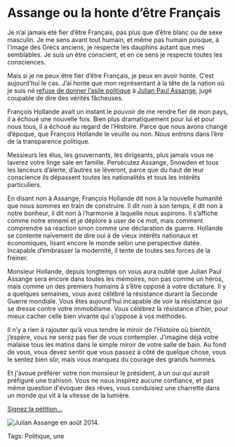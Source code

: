 # Assange ou la honte d’être Français

Je n’ai jamais été fier d’être Français, pas plus que d’être blanc ou de sexe masculin. Je me sens avant tout humain, et même pas humain puisque, à l'image des Grecs anciens, je respecte les dauphins autant que mes semblables. Je suis un être conscient, et en ce sens je respecte toutes les consciences.

Mais si je ne peux être fier d’être Français, je peux en avoir honte. C’est aujourd’hui le cas. J’ai honte que mon représentant à la tête de la nation où je suis né [refuse de donner l’asile politique](http://www.metronews.fr/info/wikileaks-la-france-rejette-la-demande-d-asile-de-julian-assange/mogc!4QDL43jw7cHPI/) à [Julian Paul Assange](http://www.lemonde.fr/idees/article/2015/07/03/julian-assange-monsieur-hollande-accueillez-moi-en-france_4668919_3232.html), jugé coupable de dire des vérités fâcheuses.

François Hollande avait un instant le pouvoir de me rendre fier de mon pays, il a échoué une nouvelle fois. Bien plus dramatiquement pour lui et pour nous tous, il a échoué au regard de l’Histoire. Parce que nous avons changé d’époque, que François Hollande le veuille ou non. Nous entrons dans l’ère de la transparence politique.

Messieurs les élus, les gouvernants, les dirigeants, plus jamais vous ne laverez votre linge sale en famille. Persécutez Assange, Snowden et tous les lanceurs d’alerte, d’autres se lèveront, parce que du haut de leur conscience ils dépassent toutes les nationalités et tous les intérêts particuliers.

En disant non à Assange, François Hollande dit non à la nouvelle humanité que nous sommes en train de construire. Il dit non à son temps, il dit non à notre bonheur, il dit non à l’harmonie à laquelle nous aspirons. Il s’affiche comme notre ennemi et je déplore à user de ce mot, mais comment comprendre sa réaction sinon comme une déclaration de guerre. Hollande se contente naïvement de dire oui à de vieux intérêts nationaux et économiques, lisant encore le monde selon une perspective datée. Incapable d’embrasser la modernité, il tente de toutes ses forces de la freiner.

Monsieur Hollande, depuis longtemps on vous aura oublié que Julian Paul Assange sera encore dans toutes les mémoires, non pas comme un héros, mais comme un des premiers humains à s’être opposé à votre dictature. Il y a quelques semaines, vous avez célébré la résistance durant la Seconde Guerre mondiale. Vous êtes aujourd’hui incapable de voir la résistance qui se dresse contre votre immobilisme. Vous célébrez la résistance d’hier, pour mieux cacher celle bien vivante qui s’oppose à vos méthodes.

 Il n’y a rien à rajouter qu’à vous tendre le miroir de l’Histoire où bientôt, j’espère, vous ne serez pas fier de vous contempler. J’imagine déjà votre malaise tous les matins dans le simple miroir de votre salle de bain. Au fond de vous, vous devez sentir que vous passez à côté de quelque chose, vous le sentez bien sûr, mais vous manquez du courage des grands hommes.

Et j'avoue préférer votre non monsieur le président, à un oui qui aurait préfiguré une trahison. Vous ne nous inspirez aucune confiance, et pas même question d'évoquer des rêves, vous conduisiez une charrette dans un monde qui vit à la vitesse de la lumière.

[Signez la pétition...](https://www.change.org/p/fran%C3%A7ois-hollande-pr%C3%A9sident-de-la-r%C3%A9publique-donnez-l-asile-%C3%A0-snowden-et-assange?recruiter=30836476&utm_source=share_petition&utm_medium=copylink)

![Julian Assange en août 2014.](http://blog.tcrouzet.comhttps://tcrouzet.com/images_tc/2015/07/RUEDA_DE_PRENSA_CONJUNTA_ENTRE_CANCILLER_RICARDO_PATIÑO_Y_JULIAN_ASSANGE-600x400.jpg)

Tags: Politique, une